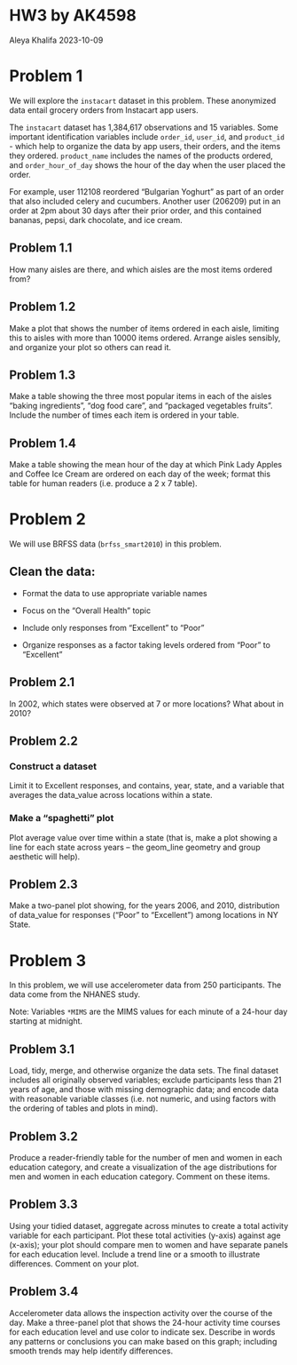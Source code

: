 HW3 by AK4598
================
Aleya Khalifa
2023-10-09

# Problem 1

We will explore the `instacart` dataset in this problem. These
anonymized data entail grocery orders from Instacart app users.

The `instacart` dataset has 1,384,617 observations and 15 variables.
Some important identification variables include `order_id`, `user_id`,
and `product_id` - which help to organize the data by app users, their
orders, and the items they ordered. `product_name` includes the names of
the products ordered, and `order_hour_of_day` shows the hour of the day
when the user placed the order.

For example, user 112108 reordered “Bulgarian Yoghurt” as part of an
order that also included celery and cucumbers. Another user (206209) put
in an order at 2pm about 30 days after their prior order, and this
contained bananas, pepsi, dark chocolate, and ice cream.

## Problem 1.1

How many aisles are there, and which aisles are the most items ordered
from?

## Problem 1.2

Make a plot that shows the number of items ordered in each aisle,
limiting this to aisles with more than 10000 items ordered. Arrange
aisles sensibly, and organize your plot so others can read it.

## Problem 1.3

Make a table showing the three most popular items in each of the aisles
“baking ingredients”, “dog food care”, and “packaged vegetables fruits”.
Include the number of times each item is ordered in your table.

## Problem 1.4

Make a table showing the mean hour of the day at which Pink Lady Apples
and Coffee Ice Cream are ordered on each day of the week; format this
table for human readers (i.e. produce a 2 x 7 table).

# Problem 2

We will use BRFSS data (`brfss_smart2010`) in this problem.

## Clean the data:

- Format the data to use appropriate variable names

- Focus on the “Overall Health” topic

- Include only responses from “Excellent” to “Poor”

- Organize responses as a factor taking levels ordered from “Poor” to
  “Excellent”

## Problem 2.1

In 2002, which states were observed at 7 or more locations? What about
in 2010?

## Problem 2.2

### Construct a dataset

Limit it to Excellent responses, and contains, year, state, and a
variable that averages the data_value across locations within a state.

### Make a “spaghetti” plot

Plot average value over time within a state (that is, make a plot
showing a line for each state across years – the geom_line geometry and
group aesthetic will help).

## Problem 2.3

Make a two-panel plot showing, for the years 2006, and 2010,
distribution of data_value for responses (“Poor” to “Excellent”) among
locations in NY State.

# Problem 3

In this problem, we will use accelerometer data from 250 participants.
The data come from the NHANES study.

Note: Variables `*MIMS` are the MIMS values for each minute of a 24-hour
day starting at midnight.

## Problem 3.1

Load, tidy, merge, and otherwise organize the data sets. The final
dataset includes all originally observed variables; exclude participants
less than 21 years of age, and those with missing demographic data; and
encode data with reasonable variable classes (i.e. not numeric, and
using factors with the ordering of tables and plots in mind).

## Problem 3.2

Produce a reader-friendly table for the number of men and women in each
education category, and create a visualization of the age distributions
for men and women in each education category. Comment on these items.

## Problem 3.3

Using your tidied dataset, aggregate across minutes to create a total
activity variable for each participant. Plot these total activities
(y-axis) against age (x-axis); your plot should compare men to women and
have separate panels for each education level. Include a trend line or a
smooth to illustrate differences. Comment on your plot.

## Problem 3.4

Accelerometer data allows the inspection activity over the course of the
day. Make a three-panel plot that shows the 24-hour activity time
courses for each education level and use color to indicate sex. Describe
in words any patterns or conclusions you can make based on this graph;
including smooth trends may help identify differences.
